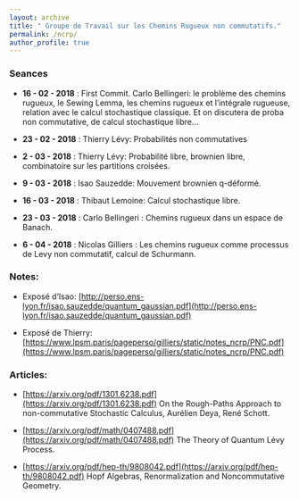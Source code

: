 ```yaml
---
layout: archive
title: " Groupe de Travail sur les Chemins Rugueux non commutatifs."
permalink: /ncrp/
author_profile: true
---
```


### Seances

*   **16 - 02 - 2018** : First Commit. Carlo Bellingeri: le problème des chemins rugueux, le Sewing Lemma, les chemins rugueux et l’intégrale rugueuse, relation avec le calcul stochastique classique. Et on discutera de proba non commutative, de calcul stochastique libre…​

*   **23 - 02 - 2018** : Thierry Lévy: Probabilités non commutatives

*   **2 - 03 - 2018** : Thierry Lévy: Probabilité libre, brownien libre, combinatoire sur les partitions croisées.

*   **9 - 03 - 2018** : Isao Sauzedde: Mouvement brownien q-déformé.

*   **16 - 03 - 2018** : Thibaut Lemoine: Calcul stochastique libre.

*   **23 - 03 - 2018** : Carlo Bellingeri : Chemins rugueux dans un espace de Banach.

*   **6 - 04 - 2018** : Nicolas Gilliers : Les chemins rugueux comme processus de Levy non commutatif, calcul de Schurmann.

### Notes:


*   Exposé d’Isao: [http://perso.ens-lyon.fr/isao.sauzedde/quantum_gaussian.pdf](http://perso.ens-lyon.fr/isao.sauzedde/quantum_gaussian.pdf)

*   Exposé de Thierry: [https://www.lpsm.paris/pageperso/gilliers/static/notes_ncrp/PNC.pdf](https://www.lpsm.paris/pageperso/gilliers/static/notes_ncrp/PNC.pdf)

### Articles:


*   [https://arxiv.org/pdf/1301.6238.pdf](https://arxiv.org/pdf/1301.6238.pdf) On the Rough-Paths Approach to non-commutative Stochastic Calculus, Aurélien Deya, René Schott.

*   [https://arxiv.org/pdf/math/0407488.pdf](https://arxiv.org/pdf/math/0407488.pdf) The Theory of Quantum Lévy Process.

*   [https://arxiv.org/pdf/hep-th/9808042.pdf](https://arxiv.org/pdf/hep-th/9808042.pdf) Hopf Algebras, Renormalization and Noncommutative Geometry.
